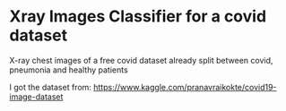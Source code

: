 # Xray Images Classifier for a covid dataset

X-ray chest images of a free covid dataset already split between covid, pneumonia and healthy patients

I got the dataset from: https://www.kaggle.com/pranavraikokte/covid19-image-dataset
